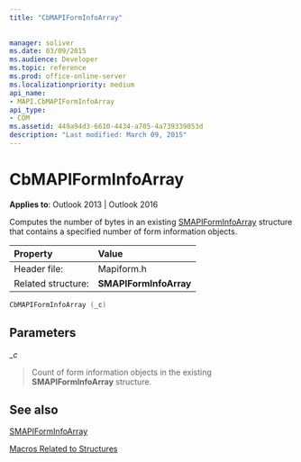 ```yaml
---
title: "CbMAPIFormInfoArray"
 
 
manager: soliver
ms.date: 03/09/2015
ms.audience: Developer
ms.topic: reference
ms.prod: office-online-server
ms.localizationpriority: medium
api_name:
- MAPI.CbMAPIFormInfoArray
api_type:
- COM
ms.assetid: 449a94d3-6610-4434-a705-4a739339053d
description: "Last modified: March 09, 2015"
---
```


# CbMAPIFormInfoArray

  
  
**Applies to**: Outlook 2013 | Outlook 2016 
  
Computes the number of bytes in an existing [SMAPIFormInfoArray](smapiforminfoarray.md) structure that contains a specified number of form information objects. 
  
|Property |Value |
|:-----|:-----|
|Header file:  <br/> |Mapiform.h  <br/> |
|Related structure:  <br/> |**SMAPIFormInfoArray** <br/> |
   
```cpp
CbMAPIFormInfoArray (_c)
```

## Parameters

 __c_
  
> Count of form information objects in the existing **SMAPIFormInfoArray** structure. 
    
## See also



[SMAPIFormInfoArray](smapiforminfoarray.md)


[Macros Related to Structures](macros-related-to-structures.md)

